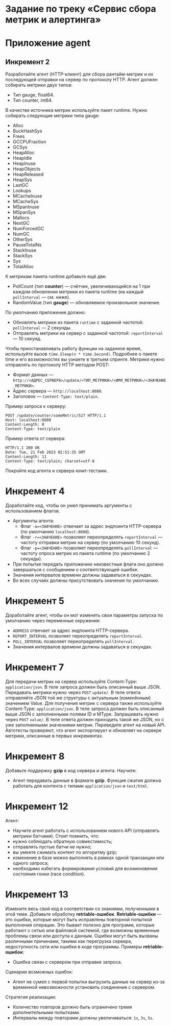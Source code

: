 # Задание по треку «Сервис сбора метрик и алертинга»
# Приложение **agent**
## Инкремент 2
Разработайте агент (HTTP-клиент) для сбора рантайм-метрик и их последующей отправки на сервер по протоколу HTTP.
Агент должен собирать метрики двух типов:
- Тип gauge, float64.
- Тип counter, int64.

В качестве источника метрик используйте пакет runtime.
Нужно собирать следующие метрики типа gauge:
- Alloc
- BuckHashSys
- Frees
- GCCPUFraction
- GCSys
- HeapAlloc
- HeapIdle
- HeapInuse
- HeapObjects
- HeapReleased
- HeapSys
- LastGC
- Lookups
- MCacheInuse
- MCacheSys
- MSpanInuse
- MSpanSys
- Mallocs
- NextGC
- NumForcedGC
- NumGC
- OtherSys
- PauseTotalNs
- StackInuse
- StackSys
- Sys
- TotalAlloc

К метрикам пакета runtime добавьте ещё две:
- PollCount (тип **counter**) — счётчик, увеличивающийся на 1 при каждом обновлении метрики из пакета runtime (на каждый `pollInterval` — см. ниже).
- RandomValue (тип **gauge**) — обновляемое произвольное значение.

По умолчанию приложение должно:
- Обновлять метрики из пакета `runtime` с заданной частотой: `pollInterval` — 2 секунды.
- Отправлять метрики на сервер с заданной частотой: `reportInterval` — 10 секунд.

Чтобы приостанавливать работу функции на заданное время, используйте вызов `time.Sleep(n * time.Second)`. Подробнее о пакете time и его возможностях вы узнаете в третьем спринте.
Метрики нужно отправлять по протоколу HTTP методом POST:
- Формат данных — `http://<АДРЕС_СЕРВЕРА>/update/<ТИП_МЕТРИКИ>/<ИМЯ_МЕТРИКИ>/<ЗНАЧЕНИЕ_МЕТРИКИ>`.
- Адрес сервера — `http://localhost:8080`.
- Заголовок — `Content-Type: text/plain`.

Пример запроса к серверу:
```
POST /update/counter/someMetric/527 HTTP/1.1
Host: localhost:8080
Content-Length: 0
Content-Type: text/plain
```
Пример ответа от сервера:
```
HTTP/1.1 200 OK
Date: Tue, 21 Feb 2023 02:51:35 GMT
Content-Length: 11
Content-Type: text/plain; charset=utf-8
```

Покройте код агента и сервера юнит-тестами.

# Инкремент 4
Доработайте код, чтобы он умел принимать аргументы с использованием флагов.
- Аргументы агента:
  - Флаг `-a=<ЗНАЧЕНИЕ>` отвечает за адрес эндпоинта HTTP-сервера (по умолчанию `localhost:8080`).
  - Флаг `-r=<ЗНАЧЕНИЕ>` позволяет переопределять `reportInterval` — частоту отправки метрик на сервер (по умолчанию 10 секунд).
  - Флаг `-p=<ЗНАЧЕНИЕ>` позволяет переопределять `pollInterval` — частоту опроса метрик из пакета runtime (по умолчанию 2 секунды).
- При попытке передать приложению неизвестные флаги оно должно завершаться с сообщением о соответствующей ошибке.
- Значения интервалов времени должны задаваться в секундах.
- Во всех случаях должны присутствовать значения по умолчанию.

# Инкремент 5
Доработайте агент, чтобы он мог изменять свои параметры запуска по умолчанию через переменные окружения:
- `ADDRESS` отвечает за адрес эндпоинта HTTP-сервера.
- `REPORT_INTERVAL` позволяет переопределять `reportInterval`.
- `POLL_INTERVAL` позволяет переопределять `pollInterval`.
- Значения интервалов времени должны задаваться в секундах.

# Инкремент 7
Для передачи метрик на сервер используйте Content-Type: `application/json`. В теле запроса должен быть описанный выше JSON. Передавать метрики нужно через `POST` `update/`. В теле ответа отправляйте JSON той же структуры с актуальным (изменённым) значением Value. 
Для получения метрик с сервера также используйте Content-Type: `application/json`. В теле запроса должен быть описанный выше JSON с заполненными полями ID и MType. Запрашивать нужно через `POST` `value/`. В теле ответа должен приходить такой же JSON, но с уже заполненными значениями метрик. 
Переведите агент на новый API.
Автотесты проверяют, что агент экспортирует и обновляет на сервере метрики, описанные в первых инкрементах.

# Инкремент 8
Добавьте поддержку **gzip** в код сервера и агента. Научите:
- Агент передавать данные в формате **gzip**.
Функция сжатия должна работать для контента с типами `application/json` и `text/html`.

# Инкремент 12
Агент:
- Научите агент работать с использованием нового API (отправлять метрики батчами).
Стоит помнить, что:
- нужно соблюдать обратную совместимость;
- отправлять пустые батчи не нужно;
- вы умеете сжимать контент по алгоритму gzip;
- изменение в базе можно выполнять в рамках одной транзакции или одного запроса;
- необходимо избегать формирования условий для возникновения состояния гонки (race condition).

# Инкремент 13
Измените весь свой код в соответствии со знаниями, полученными в этой теме. Добавьте обработку **retriable-ошибок**.
**Retriable-ошибки** — это ошибки, которые могут быть исправлены повторной попыткой выполнения операции. Это бывает полезно для программ, которые работают с сетью или файловой системой, где возможны временные проблемы связи или доступа к данным. Ошибки могут быть вызваны различными причинами, такими как перегрузка сервера, недоступность сети или ошибки в коде программы.
Примеры **retriable-ошибок**:
- Ошибка связи с сервером при отправке запроса.

Сценарии возможных ошибок:
- Агент не сумел с первой попытки выгрузить данные на сервер из-за временной невозможности установить соединение с сервером.

Стратегия реализации:
- Количество повторов должно быть ограничено тремя дополнительными попытками.
- Интервалы между повторами должны увеличиваться: `1s`, `3s`, `5s`.